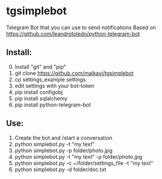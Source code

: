 # tgsimplebot
Telegram Bot that you can use to send notifications
Based on https://github.com/leandrotoledo/python-telegram-bot

## Install:
0. Install "git" and "pip"
1. git clone https://github.com/malkavi/tgsimplebot
2. cp settings_example settings
3. edit settings with your bot-token
4. pip install configobj
5. pip install sqlalchemy
6. pip install python-telegram-bot

## Use:
1. Create the bot and /start a conversation
2. python simplebot.py -t "my text"
3. python simplebot.py -p folder/photo.jpg
4. python simplebot.py -t "my text" -p folder/photo.jpg
5. python simplebot.py -c ~/folder/settings_file -t "my text"
6. python simplebot.py -d folder/doc.txt

